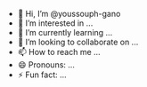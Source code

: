 - 👋 Hi, I’m @youssouph-gano
- 👀 I’m interested in ...
- 🌱 I’m currently learning ...
- 💞️ I’m looking to collaborate on ...
- 📫 How to reach me ...
- 😄 Pronouns: ...
- ⚡ Fun fact: ...

<!---
youssouph-gano/youssouph-gano is a ✨ special ✨ repository because its `README.md` (this file) appears on your GitHub profile.
You can click the Preview link to take a look at your changes.
--->
